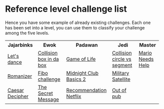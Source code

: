 # Reference level challenge list  
Hence you have some example of already existing challenges. Each one has been set into a level, you can use them
to classify your challenge among the five levels.

<table>
  <tr>
    <th>Jajarbinks</th>
    <th>Ewok</th>
    <th>Padawan</th>
    <th>Jedi</th>
    <th>Master</th>
  </tr>
  <tr>
    <td><a href="https://takima.deadlock.io/mission/code_lets_dance">Let's dance</a></td>
    <td><a href="https://takima.deadlock.io/mission/code_collision_1_2_box_cube">Collision box in da box</a></td>
    <td><a href="https://takima.deadlock.io/mission/code_kotlin_game_of_life">Game of Life</a></td>
    <td><a href="https://takima.deadlock.io/mission/code_collision_2_1_segment_circle">Collision circle vs segment</a></td>
    <td><a href="https://takima.deadlock.io/mission/code_mario_needs_help">Mario Needs Help</a></td>
  </tr>
  <tr>
    <td><a href="https://takima.deadlock.io/mission/code_romanizer">Romanizer</a></td>
    <td><a href="https://takima.deadlock.io/mission/code_fibo">Fibo challenge</a></td>
    <td><a href="https://takima.deadlock.io/mission/code_midnight_club_basics2">Midnight Club Basics 2</a></td>
    <td><a href="https://takima.deadlock.io/mission/code_military_satellite">Military Satellite</a></td>
    <td></td>
  </tr>
  <tr>
    <td><a href="https://takima.deadlock.io/mission/code_caesar_decipher">Caesar Decipher</a></td>
    <td><a href="https://takima.deadlock.io/mission/code_secret_message">The Secret Message</a></td>
    <td><a href="https://takima.deadlock.io/mission/code_recommendation_netflix">Recommendation Netflix</a></td>
    <td><a href="https://takima.deadlock.io/mission/code_out_of_pub">Out of pub</a></td>
    <td></td>
  </tr>
</table>


